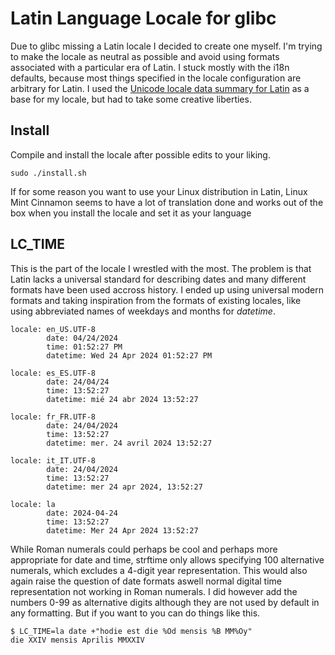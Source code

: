 # Latin Language Locale for glibc
Due to glibc missing a Latin locale I decided to create one myself.
I'm trying to make the locale as neutral as possible and avoid using formats
associated with a particular era of Latin.
I stuck mostly with the i18n defaults, because most things specified in the 
locale configuration are arbitrary for Latin. I used the [Unicode locale data 
summary for Latin](https://www.unicode.org/cldr/charts/45/summary/la.html) 
as a base for my locale, but had to take some creative liberties.

## Install
Compile and install the locale after possible edits to your liking.
```
sudo ./install.sh
```

If for some reason you want to use your Linux distribution in Latin,
Linux Mint Cinnamon seems to have a lot of translation done and works out of the box
when you install the locale and set it as your language

## LC_TIME
This is the part of the locale I wrestled with the most. The problem is that Latin
lacks a universal standard for describing dates and many different formats have
been used accross history. I ended up using universal modern formats and
taking inspiration from the formats of existing locales, like using 
abbreviated names of weekdays and months for *datetime*.
```
locale: en_US.UTF-8
        date: 04/24/2024
        time: 01:52:27 PM
        datetime: Wed 24 Apr 2024 01:52:27 PM

locale: es_ES.UTF-8
        date: 24/04/24
        time: 13:52:27
        datetime: mié 24 abr 2024 13:52:27

locale: fr_FR.UTF-8
        date: 24/04/2024
        time: 13:52:27
        datetime: mer. 24 avril 2024 13:52:27

locale: it_IT.UTF-8
        date: 24/04/2024
        time: 13:52:27
        datetime: mer 24 apr 2024, 13:52:27

locale: la
        date: 2024-04-24
        time: 13:52:27
        datetime: Mer 24 Apr 2024 13:52:27
```

While Roman numerals could perhaps be cool and perhaps more appropriate for date
and time, strftime only allows specifying 100 alternative numerals, 
which excludes a 4-digit year representation. This would also again raise the
question of date formats aswell normal digital time representation not working
in Roman numerals. I did however add the numbers 0-99 as alternative digits
although they are not used by default in any formatting. But if you want to
you can do things like this.
```
$ LC_TIME=la date +"hodie est die %Od mensis %B MM%Oy"
die XXIV mensis Aprilis MMXXIV
```
